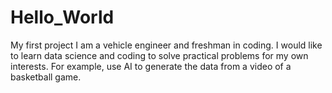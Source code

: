 # Hello_World
My first project 
I am a vehicle engineer and freshman in coding.  I would like to learn data science and coding to solve practical problems for my own interests. For example, use AI to generate the data from a video of a basketball game. 
